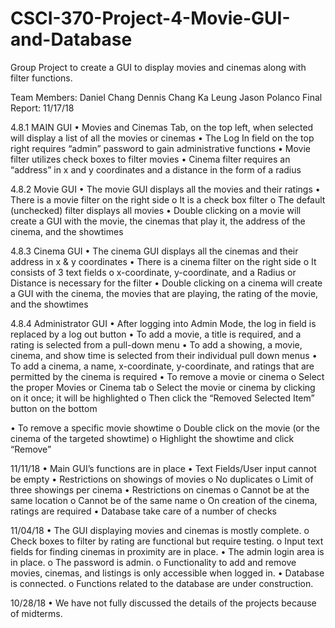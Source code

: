 # CSCI-370-Project-4-Movie-GUI-and-Database
Group Project to create a GUI to display movies and cinemas along with filter functions.

Team Members:
Daniel Chang
Dennis Chang
Ka Leung
Jason Polanco
Final Report:
11/17/18
 
4.8.1 MAIN GUI
•	Movies and Cinemas Tab, on the top left, when selected will display a list of all the movies or cinemas
•	The Log In field on the top right requires “admin” password to gain administrative functions
•	Movie filter utilizes check boxes to filter movies
•	Cinema filter requires an “address” in x and y coordinates and a distance in the form of a radius
 
4.8.2 Movie GUI
•	The movie GUI displays all the movies and their ratings
•	There is a movie filter on the right side
o	It is a check box filter
o	The default (unchecked) filter displays all movies 
•	Double clicking on a movie will create a GUI with the movie, the cinemas that play it, the address of the cinema, and the showtimes

4.8.3 Cinema GUI
•	The cinema GUI displays all the cinemas and their address in x & y coordinates
•	There is a cinema filter on the right side
o	It consists of 3 text fields
o	x-coordinate, y-coordinate, and a Radius or Distance is necessary for the filter
•	Double clicking on a cinema will create a GUI with the cinema, the movies that are playing, the rating of the movie, and the showtimes

4.8.4 Administrator GUI
•	After logging into Admin Mode, the log in field is replaced by a log out button
•	To add a movie, a title is required, and a rating is selected from a pull-down menu
•	To add a showing, a movie, cinema, and show time is selected from their individual pull down menus
•	To add a cinema, a name, x-coordinate, y-coordinate, and ratings that are permitted by the cinema is required
•	To remove a movie or cinema
o	Select the proper Movies or Cinema tab
o	Select the movie or cinema by clicking on it once; it will be highlighted
o	Then click the “Removed Selected Item” button on the bottom
 
•	To remove a specific movie showtime
o	Double click on the movie (or the cinema of the targeted showtime)
o	Highlight the showtime and click “Remove”

11/11/18
•	Main GUI’s functions are in place
•	Text Fields/User input cannot be empty
•	Restrictions on showings of movies
o	No duplicates
o	Limit of three showings per cinema
•	Restrictions on cinemas
o	Cannot be at the same location
o	Cannot be of the same name 
o	On creation of the cinema, ratings are required
•	Database take care of a number of checks

11/04/18
•	The GUI displaying movies and cinemas is mostly complete.
o	Check boxes to filter by rating are functional but require testing.
o	Input text fields for finding cinemas in proximity are in place.
•	The admin login area is in place.
o	The password is admin.
o	Functionality to add and remove movies, cinemas, and listings is only accessible when logged in.
•	Database is connected.
o	Functions related to the database are under construction.


10/28/18
•	We have not fully discussed the details of the projects because of midterms. 



